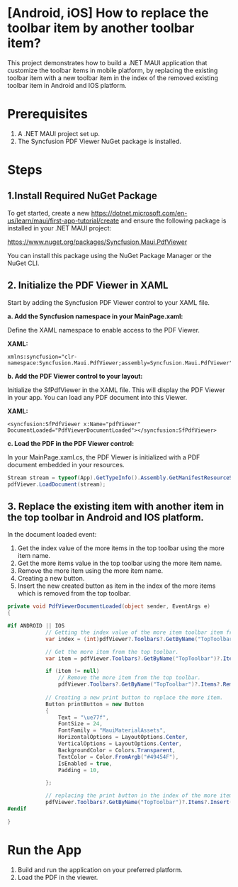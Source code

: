 # [Android, iOS] How to replace the toolbar item by another toolbar item?
This project demonstrates how to build a .NET MAUI application that customize the toolbar items in mobile platform, by replacing the existing toolbar item with a new toolbar item in the index of the removed existing toolbar item in Android and IOS platform.

# Prerequisites
1. A .NET MAUI project set up.
2. The Syncfusion PDF Viewer NuGet package is installed.

# Steps

## 1.Install Required NuGet Package
To get started, create a new https://dotnet.microsoft.com/en-us/learn/maui/first-app-tutorial/create and ensure the following package is installed in your .NET MAUI project:

https://www.nuget.org/packages/Syncfusion.Maui.PdfViewer

You can install this package using the NuGet Package Manager or the NuGet CLI.

## 2. Initialize the PDF Viewer in XAML

Start by adding the Syncfusion PDF Viewer control to your XAML file.

**a. Add the Syncfusion namespace in your MainPage.xaml:**

Define the XAML namespace to enable access to the PDF Viewer.

**XAML:**

```xaml
xmlns:syncfusion="clr-namespace:Syncfusion.Maui.PdfViewer;assembly=Syncfusion.Maui.PdfViewer"
```

**b. Add the PDF Viewer control to your layout:**

Initialize the SfPdfViewer in the XAML file. This will display the PDF Viewer in your app. You can load any PDF document into this Viewer.

**XAML:**

```xaml
<syncfusion:SfPdfViewer x:Name="pdfViewer" DocumentLoaded="PdfViewerDocumentLoaded"></syncfusion:SfPdfViewer>
```

**c. Load the PDF in the PDF Viewer control:**

In your MainPage.xaml.cs, the PDF Viewer is initialized with a PDF document embedded in your resources.

```csharp
Stream stream = typeof(App).GetTypeInfo().Assembly.GetManifestResourceStream("Toolabarissue.Assets.PDF_Succinctly.pdf");
pdfViewer.LoadDocument(stream);
```

## 3. Replace the existing item with another item in the top toolbar in Android and IOS platform.

In the document loaded event:
 1. Get the index value of the more items in the top toolbar using the more item name.
 2. Get the more items value in the top toolbar using the more item name.
 3. Remove the more item using the more item name.
 4. Creating a new button.
 5. Insert the new created button as item in the index of the more items which is removed from the top toolbar.

```csharp
private void PdfViewerDocumentLoaded(object sender, EventArgs e)
{

#if ANDROID || IOS
            // Getting the index value of the more item toolbar item from the top toolbar.
            var index = (int)pdfViewer?.Toolbars?.GetByName("TopToolbar")?.Items?.GetByName("MoreItem")?.Index;

            // Get the more item from the top toolbar.
            var item = pdfViewer.Toolbars?.GetByName("TopToolbar")?.Items?.GetByName("MoreItem");

            if (item != null)
                // Remove the more item from the top toolbar.
                pdfViewer.Toolbars?.GetByName("TopToolbar")?.Items?.Remove(item);
            
            // Creating a new print button to replace the more item.
            Button printButton = new Button
            {
                Text = "\ue77f",
                FontSize = 24,
                FontFamily = "MauiMaterialAssets",
                HorizontalOptions = LayoutOptions.Center,
                VerticalOptions = LayoutOptions.Center,
                BackgroundColor = Colors.Transparent,
                TextColor = Color.FromArgb("#49454F"),
                IsEnabled = true,
                Padding = 10,

            };

            // replacing the print button in the index of the more item. 
            pdfViewer.Toolbars?.GetByName("TopToolbar")?.Items?.Insert(index, new Syncfusion.Maui.PdfViewer.ToolbarItem(printButton, "printButton"));
#endif

}
```

# Run the App
1. Build and run the application on your preferred platform.
2. Load the PDF in the viewer.